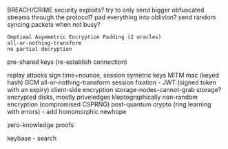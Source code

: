 
BREACH/CRIME security exploits?
    try to only send bigger obfuscated streams through the protocol?
    pad everything into oblivion?
    send random syncing packets when not busy?

    Omptimal Asymmetric Encryption Padding (2 oracles)
    all-or-nothing-transform
    no partial decryption

pre-shared keys (re-establish connection)

replay attacks
    sign time+nounce, session symetric keys
MITM
    mac (keyed hash)
    GCM
    all-or-nothing-transform
session fixation - JWT (signed token with an expiry)
client-side encryption
    storage-nodes-cannot-grab
storage?
    encrypted disks, mostly
priveledges
kleptographically
    non-random encryption (compromised CSPRNG)
post-quantum crypto (ring learning with errors) - add homomorphic
    newhope

zero-knowledge proofs

keybase - search 